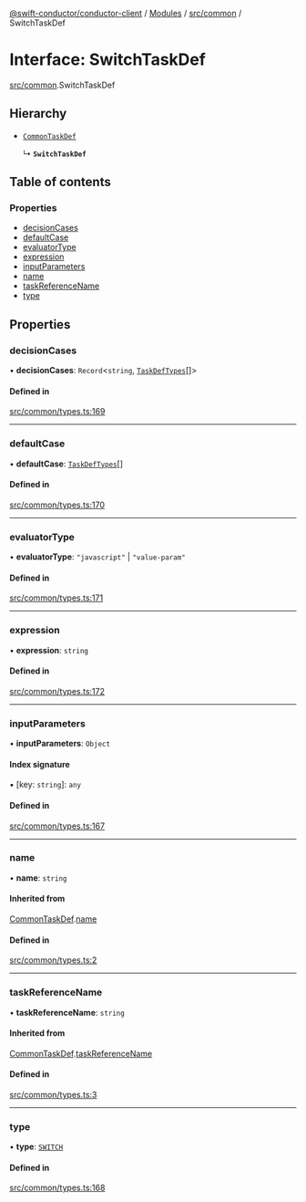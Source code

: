 [@swift-conductor/conductor-client](../README.md) / [Modules](../modules.md) / [src/common](../modules/src_common.md) / SwitchTaskDef

# Interface: SwitchTaskDef

[src/common](../modules/src_common.md).SwitchTaskDef

## Hierarchy

- [`CommonTaskDef`](src_common.CommonTaskDef.md)

  ↳ **`SwitchTaskDef`**

## Table of contents

### Properties

- [decisionCases](src_common.SwitchTaskDef.md#decisioncases)
- [defaultCase](src_common.SwitchTaskDef.md#defaultcase)
- [evaluatorType](src_common.SwitchTaskDef.md#evaluatortype)
- [expression](src_common.SwitchTaskDef.md#expression)
- [inputParameters](src_common.SwitchTaskDef.md#inputparameters)
- [name](src_common.SwitchTaskDef.md#name)
- [taskReferenceName](src_common.SwitchTaskDef.md#taskreferencename)
- [type](src_common.SwitchTaskDef.md#type)

## Properties

### decisionCases

• **decisionCases**: `Record`\<`string`, [`TaskDefTypes`](../modules/src_common.md#taskdeftypes)[]\>

#### Defined in

[src/common/types.ts:169](https://github.com/swift-conductor/conductor-client-typescript/blob/9866b7c/src/common/types.ts#L169)

___

### defaultCase

• **defaultCase**: [`TaskDefTypes`](../modules/src_common.md#taskdeftypes)[]

#### Defined in

[src/common/types.ts:170](https://github.com/swift-conductor/conductor-client-typescript/blob/9866b7c/src/common/types.ts#L170)

___

### evaluatorType

• **evaluatorType**: ``"javascript"`` \| ``"value-param"``

#### Defined in

[src/common/types.ts:171](https://github.com/swift-conductor/conductor-client-typescript/blob/9866b7c/src/common/types.ts#L171)

___

### expression

• **expression**: `string`

#### Defined in

[src/common/types.ts:172](https://github.com/swift-conductor/conductor-client-typescript/blob/9866b7c/src/common/types.ts#L172)

___

### inputParameters

• **inputParameters**: `Object`

#### Index signature

▪ [key: `string`]: `any`

#### Defined in

[src/common/types.ts:167](https://github.com/swift-conductor/conductor-client-typescript/blob/9866b7c/src/common/types.ts#L167)

___

### name

• **name**: `string`

#### Inherited from

[CommonTaskDef](src_common.CommonTaskDef.md).[name](src_common.CommonTaskDef.md#name)

#### Defined in

[src/common/types.ts:2](https://github.com/swift-conductor/conductor-client-typescript/blob/9866b7c/src/common/types.ts#L2)

___

### taskReferenceName

• **taskReferenceName**: `string`

#### Inherited from

[CommonTaskDef](src_common.CommonTaskDef.md).[taskReferenceName](src_common.CommonTaskDef.md#taskreferencename)

#### Defined in

[src/common/types.ts:3](https://github.com/swift-conductor/conductor-client-typescript/blob/9866b7c/src/common/types.ts#L3)

___

### type

• **type**: [`SWITCH`](../enums/src_common.TaskType.md#switch)

#### Defined in

[src/common/types.ts:168](https://github.com/swift-conductor/conductor-client-typescript/blob/9866b7c/src/common/types.ts#L168)
